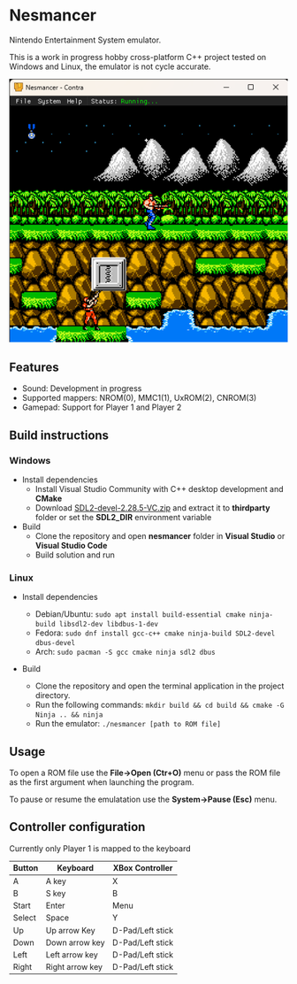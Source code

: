 # Nesmancer
Nintendo Entertainment System emulator.

This is a work in progress hobby cross-platform C++ project tested on Windows and Linux, the emulator is not cycle accurate.

![screenshot](docs/screenshot.png)

## Features
* Sound: Development in progress
* Supported mappers: NROM(0), MMC1(1), UxROM(2), CNROM(3)
* Gamepad: Support for Player 1 and Player 2

## Build instructions
### Windows
* Install dependencies
  * Install Visual Studio Community with C++ desktop development and **CMake**
  * Download [SDL2-devel-2.28.5-VC.zip](https://github.com/libsdl-org/SDL/releases/download/release-2.28.5/SDL2-devel-2.28.5-VC.zip) and extract it to **thirdparty** folder or set the **SDL2_DIR** environment variable
* Build
  * Clone the repository and open **nesmancer** folder in **Visual Studio** or **Visual Studio Code**
  * Build solution and run

### Linux
* Install dependencies
  * Debian/Ubuntu: ```sudo apt install build-essential cmake ninja-build libsdl2-dev libdbus-1-dev```
  * Fedora: ```sudo dnf install gcc-c++ cmake ninja-build SDL2-devel dbus-devel```
  * Arch: ```sudo pacman -S gcc cmake ninja sdl2 dbus```

* Build
  * Clone the repository and open the terminal application in the project directory.
  * Run the following commands: ```mkdir build && cd build && cmake -G Ninja .. && ninja```
  * Run the emulator: ```./nesmancer [path to ROM file]```

## Usage
To open a ROM file use the **File->Open (Ctr+O)** menu or pass the ROM file as the first argument when launching the program.

To pause or resume the emulatation use the **System->Pause (Esc)** menu.

## Controller configuration
Currently only Player 1 is mapped to the keyboard

 Button     | Keyboard        | XBox Controller  |
 -----------|-----------------|------------------|
 A          | A key           | X                |
 B          | S key           | B                |
 Start      | Enter           | Menu             |
 Select     | Space           | Y                |
 Up         | Up arrow Key    | D-Pad/Left stick |
 Down       | Down arrow key  | D-Pad/Left stick |
 Left       | Left arrow key  | D-Pad/Left stick |
 Right      | Right arrow key | D-Pad/Left stick |
